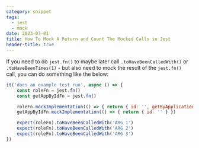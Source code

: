 ```yaml
---
category: snippet
tags:
  - jest
  - mock
date: 2023-07-01
title: How To Mock A Return and Count The Mocked Calls in Jest
header-title: true
---
```


If you need to do `jest.fn()` to maybe later call `.toHaveBeenCalledWith()` or `.toHaveBeenTimes(1)` - but also need to mock the result of the `jest.fn()` call, you can do something like the below:

```javascript
it('does an example test run', async () => {
    const roleFn = jest.fn()
    const getAppByIdFn = jest.fn()

    roleFn.mockImplementation(() => { return { id: '', getByApplicationId: getAppByIdFn } })
    getAppByIdFn.mockImplementation(() => { return { id: '' } })

    expect(roleFn).toHaveBeenCalledWith('ARG 1')
    expect(roleFn).toHaveBeenCalledWith('ARG 2')
    expect(roleFn).toHaveBeenCalledWith('ARG 3')
})
```
